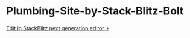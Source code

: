 # Plumbing-Site-by-Stack-Blitz-Bolt

[Edit in StackBlitz next generation editor ⚡️](https://stackblitz.com/~/github.com/NDP2028/Plumbing-Site-by-Stack-Blitz-Bolt)